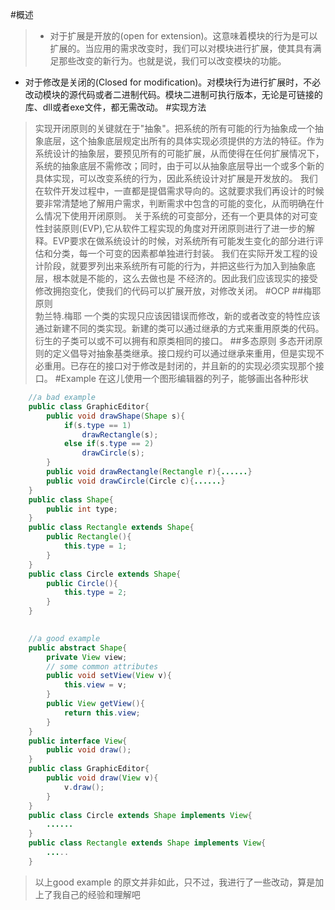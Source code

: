#概述
>* 对于扩展是开放的(open for extension)。这意味着模块的行为是可以扩展的。当应用的需求改变时，我们可以对模块进行扩展，使其具有满足那些改变的新行为。也就是说，我们可以改变模块的功能。
* 对于修改是关闭的(Closed for modification)。对模块行为进行扩展时，不必改动模块的源代码或者二进制代码。模块二进制可执行版本，无论是可链接的库、dll或者exe文件，都无需改动。
#实现方法
 > 实现开闭原则的关键就在于"抽象"。把系统的所有可能的行为抽象成一个抽象底层，这个抽象底层规定出所有的具体实现必须提供的方法的特征。作为系统设计的抽象层，要预见所有的可能扩展，从而使得在任何扩展情况下，系统的抽象底层不需修改；同时，由于可以从抽象底层导出一个或多个新的具体实现，可以改变系统的行为，因此系统设计对扩展是开发放的。
  我们在软件开发过程中，一直都是提倡需求导向的。这就要求我们再设计的时候要非常清楚地了解用户需求，判断需求中包含的可能的变化，从而明确在什么情况下使用开闭原则。
  关于系统的可变部分，还有一个更具体的对可变性封装原则(EVP),它从软件工程实现的角度对开闭原则进行了进一步的解释。EVP要求在做系统设计的时候，对系统所有可能发生变化的部分进行评估和分类，每一个可变的因素都单独进行封装。
  我们在实际开发工程的设计阶段，就要罗列出来系统所有可能的行为，并把这些行为加入到抽象底层，根本就是不能的，这么去做也是 不经济的。因此我们应该现实的接受修改拥抱变化，使我们的代码可以扩展开放，对修改关闭。
#OCP
##梅耶原则  
勃兰特.梅耶
>一个类的实现只应该因错误而修改，新的或者改变的特性应该通过新建不同的类实现。新建的类可以通过继承的方式来重用原类的代码。衍生的子类可以或不可以拥有和原类相同的接口。
##多态原则
>多态开闭原则的定义倡导对抽象基类继承。接口规约可以通过继承来重用，但是实现不必重用。已存在的接口对于修改是封闭的，并且新的的实现必须实现那个接口。
#Example
>在这儿使用一个图形编辑器的列子，能够画出各种形状

```java
	//a bad example
	public class GraphicEditor{
		public void drawShape(Shape s){
			if(s.type == 1)
				drawRectangle(s);
			else if(s.type == 2)
				drawCircle(s);		
		}
		public void drawRectangle(Rectangle r){......}
		public void drawCircle(Circle c){......}
	}
	public class Shape{
		public int type;
	}
	public class Rectangle extends Shape{
		public Rectangle(){
			this.type = 1;
		}
	}
	public class Circle extends Shape{
		public Circle(){
			this.type = 2;
		}
	}
	
```
```java
	//a good example
	public abstract Shape{
		private View view;
		// some common attributes
		public void setView(View v){
			this.view = v;
		}
		public View getView(){
			return this.view;
		}
	}
	public interface View{
		public void draw();
	}
	public class GraphicEditor{
		public void draw(View v){
			v.draw();
		}
	}
	public class Circle extends Shape implements View{
		......
	}
	public class Rectangle extends Shape implements View{
		.....
	}
```
>以上good example 的原文并非如此，只不过，我进行了一些改动，算是加上了我自己的经验和理解吧
